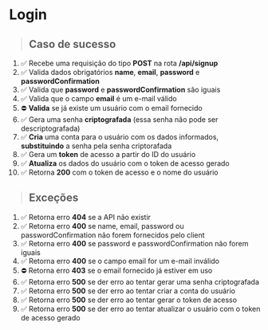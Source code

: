 # Login

> ## Caso de sucesso

1. ✅ Recebe uma requisição do tipo **POST** na rota **/api/signup**
1. ✅ Valida dados obrigatórios **name**, **email**, **password** e **passwordConfirmation**
1. ✅ Valida que **password** e **passwordConfirmation** são iguais
1. ✅ Valida que o campo **email** é um e-mail válido
1. ⛔ **Valida** se já existe um usuário com o email fornecido
1. ✅ Gera uma senha **criptografada** (essa senha não pode ser descriptografada)
1. ✅ **Cria** uma conta para o usuário com os dados informados, **substituindo** a senha pela senha criptorafada
1. ✅ Gera um **token** de acesso a partir do ID do usuário
1. ✅ **Atualiza** os dados do usuário com o token de acesso gerado
1. ✅ Retorna **200** com o token de acesso e o nome do usuário

> ## Exceções

1. ✅ Retorna erro **404** se a API não existir
1. ✅ Retorna erro **400** se name, email, password ou passwordConfirmation não forem fornecidos pelo client
1. ✅ Retorna erro **400** se password e passwordConfirmation não forem iguais
1. ✅ Retorna erro **400** se o campo email for um e-mail inválido
1. ⛔ Retorna erro **403** se o email fornecido já estiver em uso
1. ✅ Retorna erro **500** se der erro ao tentar gerar uma senha criptografada
1. ✅ Retorna erro **500** se der erro ao tentar criar a conta do usuário
1. ✅ Retorna erro **500** se der erro ao tentar gerar o token de acesso
1. ✅ Retorna erro **500** se der erro ao tentar atualizar o usuário com o token de acesso gerado